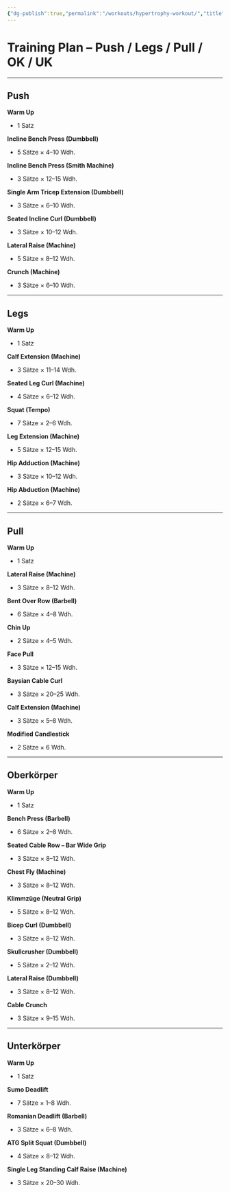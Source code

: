 ```yaml
---
{"dg-publish":true,"permalink":"/workouts/hypertrophy-workout/","title":"Workouts","tags":["training","research"],"dgHomeLink":"true","noteIcon":""}
---
```


# Training Plan – Push / Legs / Pull / OK / UK

---

## Push
**Warm Up**  
- 1 Satz

**Incline Bench Press (Dumbbell)**  
- 5 Sätze × 4–10 Wdh.

**Incline Bench Press (Smith Machine)**  
- 3 Sätze × 12–15 Wdh.

**Single Arm Tricep Extension (Dumbbell)**  
- 3 Sätze × 6–10 Wdh.

**Seated Incline Curl (Dumbbell)**  
- 3 Sätze × 10–12 Wdh.

**Lateral Raise (Machine)**  
- 5 Sätze × 8–12 Wdh.

**Crunch (Machine)**  
- 3 Sätze × 6–10 Wdh.

---

## Legs
**Warm Up**  
- 1 Satz

**Calf Extension (Machine)**  
- 3 Sätze × 11–14 Wdh.

**Seated Leg Curl (Machine)**  
- 4 Sätze × 6–12 Wdh.

**Squat (Tempo)**  
- 7 Sätze × 2–6 Wdh.

**Leg Extension (Machine)**  
- 5 Sätze × 12–15 Wdh.

**Hip Adduction (Machine)**  
- 3 Sätze × 10–12 Wdh.

**Hip Abduction (Machine)**  
- 2 Sätze × 6–7 Wdh.

---

## Pull
**Warm Up**  
- 1 Satz

**Lateral Raise (Machine)**  
- 3 Sätze × 8–12 Wdh.

**Bent Over Row (Barbell)**  
- 6 Sätze × 4–8 Wdh.

**Chin Up**  
- 2 Sätze × 4–5 Wdh.

**Face Pull**  
- 3 Sätze × 12–15 Wdh.

**Baysian Cable Curl**  
- 3 Sätze × 20–25 Wdh.

**Calf Extension (Machine)**  
- 3 Sätze × 5–8 Wdh.

**Modified Candlestick**  
- 2 Sätze × 6 Wdh.

---

## Oberkörper
**Warm Up**  
- 1 Satz

**Bench Press (Barbell)**  
- 6 Sätze × 2–8 Wdh.

**Seated Cable Row – Bar Wide Grip**  
- 3 Sätze × 8–12 Wdh.

**Chest Fly (Machine)**  
- 3 Sätze × 8–12 Wdh.

**Klimmzüge (Neutral Grip)**  
- 5 Sätze × 8–12 Wdh.

**Bicep Curl (Dumbbell)**  
- 3 Sätze × 8–12 Wdh.

**Skullcrusher (Dumbbell)**  
- 5 Sätze × 2–12 Wdh.

**Lateral Raise (Dumbbell)**  
- 3 Sätze × 8–12 Wdh.

**Cable Crunch**  
- 3 Sätze × 9–15 Wdh.

---

## Unterkörper
**Warm Up**  
- 1 Satz

**Sumo Deadlift**  
- 7 Sätze × 1–8 Wdh.

**Romanian Deadlift (Barbell)**  
- 3 Sätze × 6–8 Wdh.

**ATG Split Squat (Dumbbell)**  
- 4 Sätze × 8–12 Wdh.

**Single Leg Standing Calf Raise (Machine)**  
- 3 Sätze × 20–30 Wdh.

